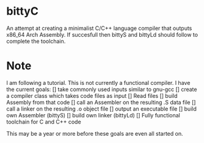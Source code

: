 # bittyC
An attempt at creating a minimalist C/C++ language compiler that outputs x86_64 Arch Assembly. If succesfull then bittyS and bittyLd should follow to complete the toolchain.

# Note
I am following a tutorial. This is not currently a functional compiler. I have the current goals:
\[\] take commonly used inputs similar to gnu-gcc
\[\] create a compiler class which takes code files as input
	\[\] Read files
	\[\] build Assembly from that code
	\[\] call an Assembler on the resulting .S data file
	\[\] call a linker on the resulting .o object file
	\[\] output an executable file
\[\] build own Assembler (bittyS)
\[\] build own linker (bittyLd)
\[\] Fully functional toolchain for C and C++ code

This may be a year or more before these goals are even all started on.

